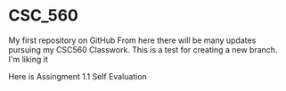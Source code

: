 # CSC_560
My first repository on GitHub
From here there will be many updates pursuing my CSC560 Classwork. 
This is a test for creating a new branch. I'm liking it 

Here is Assingment 1.1 Self Evaluation
